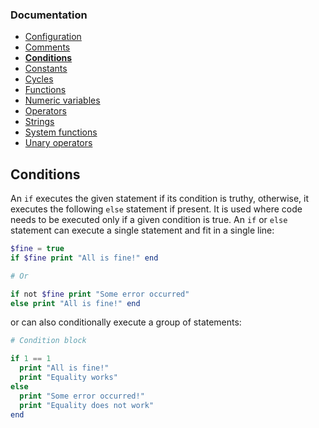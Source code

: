 ### Documentation
- [Configuration](/documentation/configuration.md)
- [Comments](/documentation/comments.md)
- **[Conditions](/documentation/conditions.md)**
- [Constants](/documentation/constants.md)
- [Cycles](/documentation/cycles.md)
- [Functions](/documentation/functions.md)
- [Numeric variables](/documentation/numeric-variables.md)
- [Operators](/documentation/operators.md)
- [Strings](/documentation/strings.md)
- [System functions](/documentation/system-functions.md)
- [Unary operators](/documentation/unary-operators.md)

## Conditions
An `if` executes the given statement if its condition is truthy, otherwise, it executes the following `else` statement if present. It is used where code needs to be executed only if a given condition is true. An `if` or `else` statement can execute a single statement and fit in a single line:
```php
$fine = true
if $fine print "All is fine!" end

# Or

if not $fine print "Some error occurred"
else print "All is fine!" end
```
or can also conditionally execute a group of statements:
```php
# Condition block

if 1 == 1
  print "All is fine!"
  print "Equality works"
else
  print "Some error occurred!"
  print "Equality does not work"
end
```
